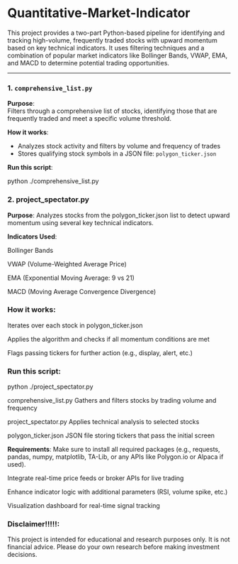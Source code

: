 # Quantitative-Market-Indicator


This project provides a two-part Python-based pipeline for identifying and tracking high-volume, frequently traded stocks with upward momentum based on key technical indicators. It uses filtering techniques and a combination of popular market indicators like Bollinger Bands, VWAP, EMA, and MACD to determine potential trading opportunities.

---

### 1. `comprehensive_list.py`

**Purpose**:  
Filters through a comprehensive list of stocks, identifying those that are frequently traded and meet a specific volume threshold.

**How it works**:
- Analyzes stock activity and filters by volume and frequency of trades
- Stores qualifying stock symbols in a JSON file: `polygon_ticker.json`

**Run this script**:

python ./comprehensive_list.py


### 2. project_spectator.py

**Purpose**:
Analyzes stocks from the polygon_ticker.json list to detect upward momentum using several key technical indicators.

**Indicators Used**:

Bollinger Bands

VWAP (Volume-Weighted Average Price)

EMA (Exponential Moving Average: 9 vs 21)

MACD (Moving Average Convergence Divergence)

### How it works:

Iterates over each stock in polygon_ticker.json

Applies the algorithm and checks if all momentum conditions are met

Flags passing tickers for further action (e.g., display, alert, etc.)


### Run this script:

python ./project_spectator.py

comprehensive_list.py	Gathers and filters stocks by trading volume and frequency

project_spectator.py	Applies technical analysis to selected stocks

polygon_ticker.json	JSON file storing tickers that pass the initial screen


**Requirements**:
Make sure to install all required packages (e.g., requests, pandas, numpy, matplotlib, TA-Lib, or any APIs like Polygon.io or Alpaca if used).


Integrate real-time price feeds or broker APIs for live trading

Enhance indicator logic with additional parameters (RSI, volume spike, etc.)

Visualization dashboard for real-time signal tracking

### Disclaimer!!!!!:

This project is intended for educational and research purposes only. It is not financial advice. Please do your own research before making investment decisions.

